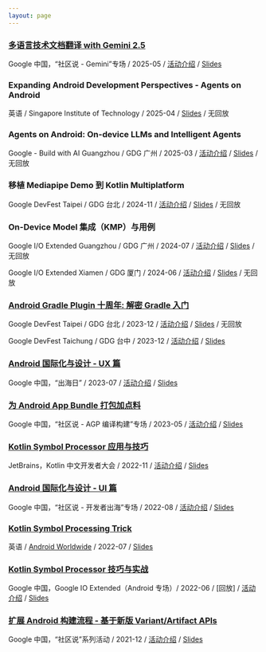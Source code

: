 ```yaml
---
layout: page
---
```



### [多语言技术文档翻译 with Gemini 2.5](https://www.bilibili.com/video/BV1WZ7QzjEA3/)

Google 中国，“社区说 - Gemini”专场 / 2025-05 / [活动介绍](https://ctalks.gdgcn.net/blog/develop-1/2025nian-5yue-29ri-jie-suo-gemini-2-5-xin-neng-li-zhu-li-kai-fa-zhe-gao-xiao-chu-hai-60) / [Slides](https://docs.google.com/presentation/d/1g6xS72t8E5gUydij9ieLgYi0___0CpDoglpTRcQ9u4o/edit?usp=sharing) 

### Expanding Android Development Perspectives - Agents on Android

英语 / Singapore Institute of Technology / 2025-04 / [Slides](https://docs.google.com/presentation/d/1N2kP9wHu8pq95jBQQV8fDs3AkotwvzKTjoNSxCI_Ez4/edit?slide=id.g34679ed1cf9_0_32#slide=id.g34679ed1cf9_0_32) / 无回放

### Agents on Android: On-device LLMs and Intelligent Agents

Google - Build with AI Guangzhou / GDG 广州 / 2025-03 / [活动介绍](https://gdg.community.dev/events/details/google-gdg-guangzhou-presents-build-with-ai-ji-da-wan-qu-ai-meetup/) / [Slides](https://docs.google.com/presentation/d/1W2MImL_v1jLKxZs_GCr-Selk1oBwvKkcz7qGqRNcqZM/edit?usp=sharing)  / 无回放


### 移植 Mediapipe Demo 到 Kotlin Multiplatform

Google DevFest Taipei / GDG 台北 / 2024-11 / [活动介绍](https://gdg.community.dev/events/details/google-gdg-taipei-presents-devfest-taipei-2024/) / [Slides](ediaPipe-Demos-For-KMP) / 无回放

### On-Device Model 集成（KMP）与用例

Google I/O Extended Guangzhou / GDG 广州 / 2024-07 / [活动介绍](https://mp.weixin.qq.com/s/AvB3KhQeLCYY_KzB9_6pdQ) / [Slides](https://github.com/2BAB/Talk-Slides/tree/main/2024-07-On-Device-Model-Integration) / 无回放

Google I/O Extended Xiamen / GDG 厦门 / 2024-06 / [活动介绍](https://mp.weixin.qq.com/s/3EcRMbgmjXx8QdVrwzN49g) / [Slides](https://github.com/2BAB/Talk-Slides/tree/main/2024-07-On-Device-Model-Integration) / 无回放


### [Android Gradle Plugin 十周年: 解密 Gradle 入门](https://mp.weixin.qq.com/s/JOQEqglG7pv1JlI71dKS-g)

Google DevFest Taipei / GDG 台北 / 2023-12 / [活动介绍](https://gdg.community.dev/events/details/google-gdg-taipei-presents-devfest-taipei-2023/) / [Slides](https://github.com/2BAB/Talk-Slides/tree/main/2023-12-Ten-Years-Into-AGP) / 无回放

Google DevFest Taichung / GDG 台中 / 2023-12 / [活动介绍](https://gdg.community.dev/events/details/google-gdg-taichung-presents-devfest-taichung-2023/) / [Slides](https://github.com/2BAB/Talk-Slides/tree/main/2023-12-Ten-Years-Into-AGP)


### [Android 国际化与设计 - UX 篇](https://www.bilibili.com/video/BV1Tc411F7k7/)

Google 中国，“出海日” / 2023-07 / [活动介绍](https://mp.weixin.qq.com/s/m_nLzbwM6D8MyBBparfgTA) / [Slides](https://github.com/2BAB/Talk-Slides/tree/main/2023-07-export-day-google-china)

### [为 Android App Bundle 打包加点料](https://www.bilibili.com/video/BV1eM4y1i7xP)

Google 中国，“社区说 - AGP 编译构建”专场 / 2023-05 / [活动介绍](https://mp.weixin.qq.com/s/x9TsRec95D4stnsa4_muzg) / [Slides](https://github.com/2BAB/Talk-Slides/tree/main/2023-05-bundle-tool-plugin)

    
### [Kotlin Symbol Processor 应用与技巧](https://www.bilibili.com/video/BV1n3411o7bM)

JetBrains，Kotlin 中文开发者大会 / 2022-11 / [活动介绍](https://blog.jetbrains.com/zh-hans/2022/11/08/2022-kotlin-online-event-for-chinese-developers/) / [Slides](https://github.com/2BAB/Talk-Slides/tree/main/2022-11-ksp-application-and-tricks)


### [Android 国际化与设计 - UI 篇](https://www.bilibili.com/video/BV1ZP411L7QM/?t=7173)

Google 中国，“社区说 - 开发者出海”专场 / 2022-08 / [活动介绍](https://ctalks.gdgcn.net/?page_id=576) / [Slides](https://github.com/2BAB/Talk-Slides/tree/main/2022-11-ksp-application-and-tricks)


### [Kotlin Symbol Processing Trick](https://www.youtube.com/watch?v=lXbtfwsFXqs)

英语 / [Android Worldwide](https://android-worldwide.com/) / 2022-07 / [Slides](https://github.com/2BAB/Talk-Slides/tree/main/2022-07-ksp-tricks)
   

### [Kotlin Symbol Processor 技巧与实战](https://live.csdn.net/room/wl5875/N7AkbqPg)

Google 中国，Google IO Extended（Android 专场）/ 2022-06 / [回放] / [活动介绍](https://mp.weixin.qq.com/s/ftXdy33dVwBSzessEr1Tdg) / [Slides](https://github.com/2BAB/Talk-Slides/tree/main/2022-06-ksp-in-action)

    
### [扩展 Android 构建流程 - 基于新版 Variant/Artifact APIs](https://www.bilibili.com/video/BV1WP4y1G71h)

Google 中国，“社区说”系列活动 / 2021-12 / [活动介绍](https://mp.weixin.qq.com/s/NnelPZQVnNTa8oNMdoe7vQ) / [Slides](https://github.com/2BAB/Talk-Slides/tree/main/2021-12-extend-agp)